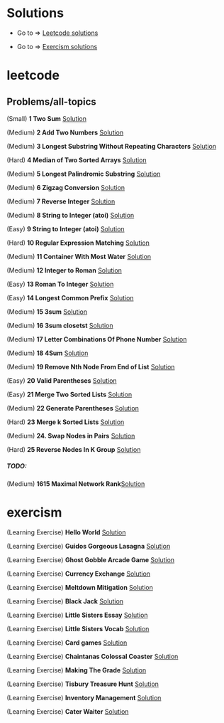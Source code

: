# Solutions

- Go to => [Leetcode solutions](#leetcode)

- Go to => [Exercism solutions](#exercism)

# leetcode

## Problems/all-topics

(Small) **1 Two Sum** [Solution](https://github.com/FedericoBruzzone/leetcode/blob/main/leetcode/problems/all_topics/001_two_sum.py)

(Medium) **2 Add Two Numbers** [Solution](https://github.com/FedericoBruzzone/leetcode/blob/main/leetcode/problems/all_topics/0002_add_two_numbers.py)

(Medium) **3 Longest Substring Without Repeating Characters** [Solution](https://github.com/FedericoBruzzone/leetcode/blob/main/leetcode/problems/all_topics/0003_longest_substring_without_repeating_characters.py)

(Hard) **4 Median of Two Sorted Arrays** [Solution](https://github.com/FedericoBruzzone/leetcode/blob/main/leetcode/problems/all_topics/0004_median_of_two_sorted_array.py)

(Medium) **5 Longest Palindromic Substring** [Solution](https://github.com/FedericoBruzzone/leetcode/blob/main/leetcode/problems/all_topics/0005_longest_palidromic_substring.py)

(Medium) **6 Zigzag Conversion** [Solution](https://github.com/FedericoBruzzone/leetcode/blob/main/leetcode/problems/all_topics/0006_zigzag_conversion.py)

(Medium) **7 Reverse Integer** [Solution](https://github.com/FedericoBruzzone/leetcode/blob/main/leetcode/problems/all_topics/0007_reverse_integer.py)

(Medium) **8 String to Integer (atoi)** [Solution](https://github.com/FedericoBruzzone/leetcode/blob/main/leetcode/problems/all_topics/0008_string_to_integer.py)

(Easy) **9 String to Integer (atoi)** [Solution](https://github.com/FedericoBruzzone/leetcode/blob/main/leetcode/problems/all_topics/009_palindrome_number.py)

(Hard) **10 Regular Expression Matching** [Solution](https://github.com/FedericoBruzzone/leetcode/blob/main/leetcode/problems/all_topics/0010_regular_expression_matching.py)

(Medium) **11 Container With Most Water** [Solution](https://github.com/FedericoBruzzone/leetcode/blob/main/leetcode/problems/all_topics/0011_container_with_most_water.py)

(Medium) **12 Integer to Roman** [Solution](https://github.com/FedericoBruzzone/leetcode/blob/main/leetcode/problems/all_topics/0012_integer_to_roman.py)

(Easy) **13 Roman To Integer** [Solution](https://github.com/FedericoBruzzone/leetcode/blob/main/leetcode/problems/all_topics/0013_roman_to_integer.py)

(Easy) **14 Longest Common Prefix** [Solution](https://github.com/FedericoBruzzone/leetcode/blob/main/leetcode/problems/all_topics/0014_longest_common_prefix.py)

(Medium) **15 3sum** [Solution](https://github.com/FedericoBruzzone/leetcode/blob/main/leetcode/problems/all_topics/0015_3sum.py)

(Medium) **16 3sum closetst** [Solution](https://github.com/FedericoBruzzone/leetcode/blob/main/leetcode/problems/all_topics/0016_3sum_closest.py)

(Medium) **17 Letter Combinations Of Phone Number** [Solution](https://github.com/FedericoBruzzone/leetcode/blob/main/leetcode/problems/all_topics/0017_letter_combinations_of_phone_number.py)

(Medium) **18 4Sum** [Solution](https://github.com/FedericoBruzzone/leetcode/blob/main/leetcode/problems/all_topics/0018_4sum.py)

(Medium) **19 Remove Nth Node From End of List** [Solution](https://github.com/FedericoBruzzone/leetcode/blob/main/leetcode/problems/all_topics/0019_remove_nth_node_from_end_of_list.py)

(Easy) **20 Valid Parentheses** [Solution](https://github.com/FedericoBruzzone/leetcode/blob/main/leetcode/problems/all_topics/0020_valid_parentheses.py)

(Easy) **21 Merge Two Sorted Lists** [Solution](https://github.com/FedericoBruzzone/leetcode/blob/main/leetcode/problems/all_topics/0021_merge_two_sorted_lists.py)

(Medium) **22 Generate Parentheses** [Solution](https://github.com/FedericoBruzzone/leetcode/blob/main/leetcode/problems/all_topics/0022_generate_parentheses.py)

(Hard) **23 Merge k Sorted Lists** [Solution](https://github.com/FedericoBruzzone/leetcode/blob/main/leetcode/problems/all_topics/0023_merge_k_sorted_lists.py)

(Medium) **24. Swap Nodes in Pairs** [Solution](https://github.com/FedericoBruzzone/leetcode/blob/main/leetcode/problems/all_topics/0024_swap_nodes_in_pairs.py) 

(Hard) **25 Reverse Nodes In K Group** [Solution](https://github.com/FedericoBruzzone/leetcode/blob/main/leetcode/problems/all_topics/0025_reverse_nodes_in_k_group.py)

##### TODO:

(Medium) **1615 Maximal Network Rank**[Solution](https://github.com/FedericoBruzzone/leetcode/blob/main/leetcode/problems/all_topics/1615_maximal_network_rank.py)

# exercism

(Learning Exercise) **Hello World** [Solution](https://github.com/FedericoBruzzone/leetcode-exercism/tree/main/exercism/tracks/python/hello-world/hello_world.py)

(Learning Exercise) **Guidos Gorgeous Lasagna** [Solution](https://github.com/FedericoBruzzone/leetcode-exercism/tree/main/exercism/tracks/python/guidos-gorgeous-lasagna/lasagna.py)

(Learning Exercise) **Ghost Gobble Arcade Game** [Solution](https://github.com/FedericoBruzzone/leetcode-exercism/tree/main/exercism/tracks/python/ghost-gobble-arcade-game/arcade_game.py)

(Learning Exercise) **Currency Exchange** [Solution](https://github.com/FedericoBruzzone/leetcode-exercism/tree/main/exercism/tracks/python/currency-exchange/exchange.py)

(Learning Exercise) **Meltdown Mitigation** [Solution](https://github.com/FedericoBruzzone/leetcode-exercism/tree/main/exercism/tracks/python/meltdown-mitigation/conditionals.py)

(Learning Exercise) **Black Jack** [Solution](https://github.com/FedericoBruzzone/leetcode-exercism/tree/main/exercism/tracks/python/black-jack/black_jack.py)

(Learning Exercise) **Little Sisters Essay** [Solution](https://github.com/FedericoBruzzone/leetcode-exercism/tree/main/exercism/tracks/python/little-sisters-essay/string_methods.py)

(Learning Exercise) **Little Sisters Vocab** [Solution](https://github.com/FedericoBruzzone/leetcode-exercism/tree/main/exercism/tracks/python/little-sisters-vocab/strings.py)

(Learning Exercise) **Card games** [Solution](https://github.com/FedericoBruzzone/leetcode-exercism/tree/main/exercism/tracks/python/card-games/lists.py)

(Learning Exercise) **Chaintanas Colossal Coaster** [Solution](https://github.com/FedericoBruzzone/leetcode-exercism/tree/main/exercism/tracks/python/chaitanas-colossal-coaster/list_methods.py)

(Learning Exercise) **Making The Grade** [Solution](https://github.com/FedericoBruzzone/leetcode-exercism/tree/main/exercism/tracks/python/making-the-grade/loops.py)

(Learning Exercise) **Tisbury Treasure Hunt** [Solution](https://github.com/FedericoBruzzone/leetcode-exercism/tree/main/exercism/tracks/python/tisbury-treasure-hunt/tuples.py)

(Learning Exercise) **Inventory Management** [Solution](https://github.com/FedericoBruzzone/leetcode-exercism/tree/main/exercism/tracks/python/inventory-management/dicts.py)

(Learning Exercise) **Cater Waiter** [Solution](https://github.com/FedericoBruzzone/leetcode-exercism/tree/main/exercism/tracks/python/cater-waiter/sets.py)

